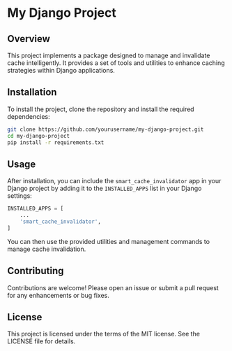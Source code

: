 # My Django Project

## Overview
This project implements a package designed to manage and invalidate cache intelligently. It provides a set of tools and utilities to enhance caching strategies within Django applications.

## Installation
To install the project, clone the repository and install the required dependencies:

```bash
git clone https://github.com/yourusername/my-django-project.git
cd my-django-project
pip install -r requirements.txt
```

## Usage
After installation, you can include the `smart_cache_invalidator` app in your Django project by adding it to the `INSTALLED_APPS` list in your Django settings:

```python
INSTALLED_APPS = [
    ...
    'smart_cache_invalidator',
]
```

You can then use the provided utilities and management commands to manage cache invalidation.

## Contributing
Contributions are welcome! Please open an issue or submit a pull request for any enhancements or bug fixes.

## License
This project is licensed under the terms of the MIT license. See the LICENSE file for details.